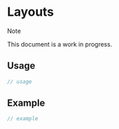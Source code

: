 # Layouts

> [!NOTE]
> This document is a work in progress.

## Usage

```typescript
// usage
```

## Example

```typescript
// example
```
